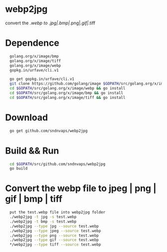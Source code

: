 # webp2jpg
convert the *.webp to *.jpg|*.bmp|*.png|*.gif|*.tiff


# Dependence
```bash
  golang.org/x/image/bmp
  golang.org/x/image/tiff
  golang.org/x/image/webp
  gopkg.in/urfave/cli.v1
``` 

```bash
  go get gopkg.in/urfave/cli.v1
  git clone https://github.com/golang/image $GOPATH/src/golang.org/x/image
  cd $GOPATH/src/golang.org/x/image/webp && go install
  cd $GOPATH/src/golang.org/x/image/bmp && go install
  cd $GOPATH/src/golang.org/x/image/tiff && go install
```
# Download

```bash
  go get github.com/sndnvaps/webp2jpg
```

# Build && Run

```bash
  cd $GOPATH/src/github.com/sndnvaps/webp2jpg
  go build
```

# Convert the webp file to jpeg | png | gif | bmp | tiff

```bash
  put the test.webp file into webp2jpg folder
  ./webp2jpg -t jpg -s test.webp
  ./webp2jpg -t bmp -s test.webp
  ./webp2jpg --type jpg --source test.webp
  ./webp2jpg --type jpeg --source test.webp
  ./webp2jpg --type png --source test.webp
  ./webp2jpg --type gif --source test.webp
  */webp2jpg --type tiff --source test.webp
```
